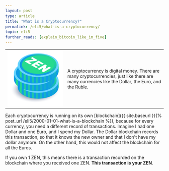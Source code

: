 ```yaml
---
layout: post
type: article
title: "What is a Cryptocurrency?"
permalink: /eli5/what-is-a-cryptocurrency/
topic: eli5
further_reads: [explain_bitcoin_like_im_five]
---
```


<table class="table lead">
    <tr>
        <td class="icon"><img src="/assets/post_files/eli5/what-is-a-cryptocurrency/CryptoC.jpg" alt="Cryptocurrency"></td>
        <td>
            A cryptocurrency is digital money. There are many cryptocurrencies, just like there are many currencies like the Dollar, the Euro, and the Ruble.
        </td>
    </tr>
</table> 

Each cryptocurrency is running on its own [blockchain]({{ site.baseurl }}{% post_url /eli5/2000-01-01-what-is-a-blockchain %}), because for every currency, you need a different record of transactions. Imagine I had one Dollar and one Euro, and I spend my Dollar. The Dollar blockchain records this transaction, so that it knows the new owner and that I don't have my dollar anymore. On the other hand, this would not affect the blockchain for all the Euros.

If you own 1 ZEN, this means there is a transaction recorded on the blockchain where you received one ZEN. **This transaction is your ZEN**.

